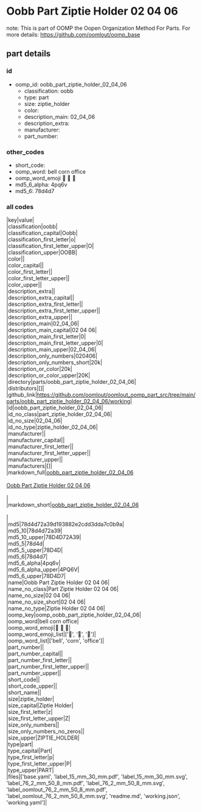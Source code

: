 # Oobb Part Ziptie Holder 02 04 06  

note: This is part of OOMP the Oopen Organization Method For Parts. For more details: https://github.com/oomlout/oomp_base

##  part details





### id
* oomp_id: oobb_part_ziptie_holder_02_04_06
  * classification: oobb
  * type: part
  * size: ziptie_holder
  * color: 
  * description_main: 02_04_06
  * description_extra: 
  * manufacturer: 
  * part_number: 

### other_codes
* short_code: 
* oomp_word: bell corn office
* oomp_word_emoji :bell: :corn: :office:
* md5_6_alpha: 4pq6v
* md5_6: 78d4d7

### all codes 
|key|value|  
|classification|oobb|  
|classification_capital|Oobb|  
|classification_first_letter|o|  
|classification_first_letter_upper|O|  
|classification_upper|OOBB|  
|color||  
|color_capital||  
|color_first_letter||  
|color_first_letter_upper||  
|color_upper||  
|description_extra||  
|description_extra_capital||  
|description_extra_first_letter||  
|description_extra_first_letter_upper||  
|description_extra_upper||  
|description_main|02_04_06|  
|description_main_capital|02 04 06|  
|description_main_first_letter|0|  
|description_main_first_letter_upper|0|  
|description_main_upper|02_04_06|  
|description_only_numbers|020406|  
|description_only_numbers_short|20k|  
|description_or_color|20k|  
|description_or_color_upper|20K|  
|directory|parts/oobb_part_ziptie_holder_02_04_06|  
|distributors|[]|  
|github_link|https://github.com/oomlout/oomlout_oomp_part_src/tree/main/parts/oobb_part_ziptie_holder_02_04_06/working|  
|id|oobb_part_ziptie_holder_02_04_06|  
|id_no_class|part_ziptie_holder_02_04_06|  
|id_no_size|02_04_06|  
|id_no_type|ziptie_holder_02_04_06|  
|manufacturer||  
|manufacturer_capital||  
|manufacturer_first_letter||  
|manufacturer_first_letter_upper||  
|manufacturer_upper||  
|manufacturers|[]|  
|markdown_full|[oobb_part_ziptie_holder_02_04_06](https://github.com/oomlout/oomlout_oomp_part_src/tree/main/parts/oobb_part_ziptie_holder_02_04_06/working)<br>[](https://github.com/oomlout/oomlout_oomp_part_src/tree/main/parts/oobb_part_ziptie_holder_02_04_06/working)<br>[Oobb Part Ziptie Holder 02 04 06](https://github.com/oomlout/oomlout_oomp_part_src/tree/main/parts/oobb_part_ziptie_holder_02_04_06/working)<br><br>|  
|markdown_short|[oobb_part_ziptie_holder_02_04_06](https://github.com/oomlout/oomlout_oomp_part_src/tree/main/parts/oobb_part_ziptie_holder_02_04_06/working)<br><br>|  
|md5|78d4d72a39d193882e2cdd3dda7c0b9a|  
|md5_10|78d4d72a39|  
|md5_10_upper|78D4D72A39|  
|md5_5|78d4d|  
|md5_5_upper|78D4D|  
|md5_6|78d4d7|  
|md5_6_alpha|4pq6v|  
|md5_6_alpha_upper|4PQ6V|  
|md5_6_upper|78D4D7|  
|name|Oobb Part Ziptie Holder 02 04 06|  
|name_no_class|Part Ziptie Holder 02 04 06|  
|name_no_size|02 04 06|  
|name_no_size_short|02 04 06|  
|name_no_type|Ziptie Holder 02 04 06|  
|oomp_key|oomp_oobb_part_ziptie_holder_02_04_06|  
|oomp_word|bell corn office|  
|oomp_word_emoji|:bell: :corn: :office:|  
|oomp_word_emoji_list|[':bell:', ':corn:', ':office:']|  
|oomp_word_list|['bell', 'corn', 'office']|  
|part_number||  
|part_number_capital||  
|part_number_first_letter||  
|part_number_first_letter_upper||  
|part_number_upper||  
|short_code||  
|short_code_upper||  
|short_name||  
|size|ziptie_holder|  
|size_capital|Ziptie Holder|  
|size_first_letter|z|  
|size_first_letter_upper|Z|  
|size_only_numbers||  
|size_only_numbers_no_zeros||  
|size_upper|ZIPTIE_HOLDER|  
|type|part|  
|type_capital|Part|  
|type_first_letter|p|  
|type_first_letter_upper|P|  
|type_upper|PART|  
|files|['base.yaml', 'label_15_mm_30_mm.pdf', 'label_15_mm_30_mm.svg', 'label_76_2_mm_50_8_mm.pdf', 'label_76_2_mm_50_8_mm.svg', 'label_oomlout_76_2_mm_50_8_mm.pdf', 'label_oomlout_76_2_mm_50_8_mm.svg', 'readme.md', 'working.json', 'working.yaml']|  

